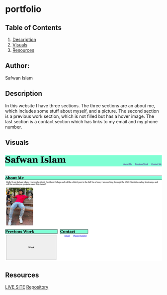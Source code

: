 # portfolio

## Table of Contents 
1. [Description](#description)
2. [Visuals](#visuals)
3. [Resources](#resources)

## Author:

Safwan Islam

## Description
In this website I have three sections. The three sections are an about me, which includes some stuff about myself, and a picture. The second section is a previous work section, which is not filled but has a hover image. The last section is a contact section which has links to my email and my phone number. 



## Visuals
![Portfolio](./assets/images/Safwan-Islam-Portfolio.png)

## Resources
[LIVE SITE]()
[Repository]()
